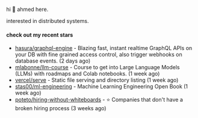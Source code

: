 hi 👋 ahmed here.

interested in distributed systems.

#### check out my recent stars

- [hasura/graphql-engine](https://github.com/hasura/graphql-engine) - Blazing fast, instant realtime GraphQL APIs on your DB with fine grained access control, also trigger webhooks on database events. (2 days ago)
- [mlabonne/llm-course](https://github.com/mlabonne/llm-course) - Course to get into Large Language Models (LLMs) with roadmaps and Colab notebooks. (1 week ago)
- [vercel/serve](https://github.com/vercel/serve) - Static file serving and directory listing (1 week ago)
- [stas00/ml-engineering](https://github.com/stas00/ml-engineering) - Machine Learning Engineering Open Book (1 week ago)
- [poteto/hiring-without-whiteboards](https://github.com/poteto/hiring-without-whiteboards) - ⭐️  Companies that don&#39;t have a broken hiring process (3 weeks ago)

